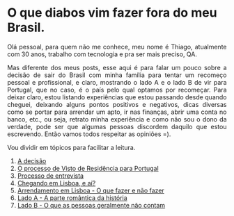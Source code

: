 # O que diabos vim fazer fora do meu Brasil.

<p align="justify">
Olá pessoal, para quem não me conhece, meu nome é Thiago, atualmente com 30 anos, trabalho com tecnologia e pra ser mais preciso, QA.

<p align="justify">
Mas diferente dos meus posts, esse aqui é para falar um pouco sobre a decisão de sair do Brasil com minha família para tentar um recomeço pessoal e profissional, e claro, mostrando o lado A e o lado B de vir para Portugal, que no caso, é o país pelo qual optamos por recomeçar. Para deixar claro, estou listando experiências que estou passando desde quando cheguei, deixando alguns pontos positivos e negativos, dicas diversas como se portar para arrendar um apto, ir nas finanças, abrir uma conta no banco, etc., ou seja, retrato minha experiência e como não sou o dono da verdade, pode ser que algumas pessoas discordem daquilo que estou escrevendo. Então vamos todos respeitar as opiniões =).

Vou dividir em tópicos para facilitar a leitura.

1. [A decisão](https://github.com/thiagomarquessp/ladoA-ladoB-MorarFora/blob/master/a-decisao.md)
2. [O processo de Visto de Residência para Portugal](https://github.com/thiagomarquessp/ladoA-ladoB-MorarFora/blob/master/processo-de-visto.md)
3. [Processo de entrevista](https://github.com/thiagomarquessp/ladoA-ladoB-MorarFora/blob/master/processo-entrevista.md)
4. [Chegando em Lisboa, e aí?](https://github.com/thiagomarquessp/ladoA-ladoB-MorarFora/blob/master/cheguei-eagora.md)
5. [Arrendamento em Lisboa - O que fazer e não fazer](http://arrendamento.md)
6. [Lado A - A parte romântica da história](http://ladoromantico.md)
7. [Lado B - O que as pessoas geralmente não contam](http://oquenaotecontam.md)

